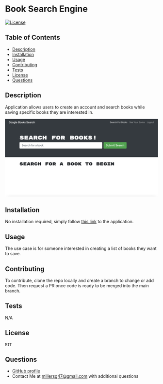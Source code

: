 # Book Search Engine

[![License](https://img.shields.io/badge/License-MIT-yellow.svg)](https://opensource.org/licenses/MIT)

## Table of Contents

- [Description](#description)
- [Installation](#installation)
- [Usage](#usage)
- [Contributing](#contributing)
- [Tests](#tests)
- [License](#license)
- [Questions](#questions)

## Description

Application allows users to create an account and search books while saving specific books they are interested in.

![homepage of application showing menu options and search bar. ](./assets/book-search.png)

## Installation

No installation required, simply follow [this link](https://pacific-ravine-87090.herokuapp.com/) to the application.

## Usage

The use case is for someone interested in creating a list of books they want to save.

## Contributing

To contribute, clone the repo locally and create a branch to change or add code. Then request a PR once code is ready to be merged into the main branch.

## Tests

N/A

## License

    MIT

## Questions

- [GitHub profile](https://github.com/millersg47)
- Contact Me at millersg47@gmail.com with additional questions
